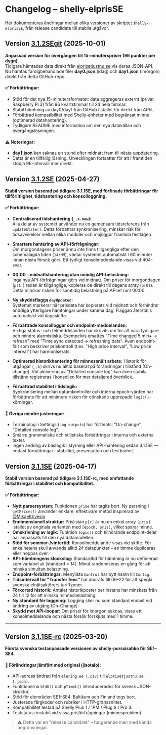 # Changelog – shelly-elprisSE

Här dokumenteras ändringar mellan olika versioner av skriptet `shelly-elprisSE`, från release candidate till stabila utgåvor.

## Version [3.1.2SEgit](https://github.com/Soviet9773Red/shelly-elprisSE/blob/main/shelly-elpris3.1.2SEgit.js) (2025-10-01)

**Anpassad version för övergången till 15-minuterspriser (96 punkter per dygn).**  
Tidigare hämtades data direkt från [elprisetjustnu.se](https://www.elprisetjustnu.se/) via deras JSON-API.  
Nu hämtas färdigbehandlade filer **day0.json** (idag) och **day1.json** (imorgon) direkt från detta GitHub-repo.

#### ✅ Förbättringar:

- Stöd för det nya 15-minutersformatet: data aggregeras externt (privat Raspberry Pi 3) från 96 kvartstimmar till 24 hela timmar.
- Stabil hämtning av day0/day1 från GitHub i stället för direkt från API:t.
- Förbättrad kompatibilitet med Shelly-enheter med begränsat minne (optimerad datahantering).
- Tydligare README med information om den nya datakällan och övergångslösningen.

#### ⚠️ Noteringar:

- **day1.json** kan saknas en stund efter midnatt fram till nästa uppdatering.
- Detta är en tillfällig lösning. Utvecklingen fortsätter för att i framtiden stödja 96-intervall mer direkt.


## Version [3.1.2SE](https://github.com/Soviet9773Red/shelly-elprisSE/blob/main/shelly-elpris3.1.2SE.js) (2025-04-27)

**Stabil version baserad på tidigare 3.1.1SE, med förfinade förbättringar för tillförlitlighet, tidshantering och konsolloggning.**

#### ✅ Förbättringar:

- **Centraliserad tidshantering (`_.s.now`):**  
  Alla delar av systemet använder nu en gemensam tidsreferens från `updateState()`. Detta förbättrar synkronisering, minskar risk för tidsavvikelser mellan olika moduler och möjliggör framtida testlägen.

- **Smartare hantering av API-förfrågningar:**  
  Om morgondagens priser ännu inte finns tillgängliga efter den schemalagda tiden (`14:MM`), väntar systemet automatiskt i 60 minuter innan nästa försök görs. Ett tydligt konsolmeddelande visas vid 404-svar.

- **00:00 - midnattshantering utan onödig API-belastning:**  
  Inga nya API-förfrågningar görs vid midnatt. Om priser för morgondagen (`p[1]`) redan är tillgängliga, kopieras de direkt till dagens array (`p[0]`). Detta minskar risken för samtidig belastning på API:et runt 00:00.

- **Ny skyddsflagga `dayUpdated`:**  
  Systemet markerar när prisdata har kopierats vid midnatt och förhindrar onödiga ytterligare hämtningar under samma dag. Flaggan återställs automatiskt vid dagsskifte.

- **Förbättrade konsolloggar och endpoint-meddelanden:**  
  Viktiga status- och felmeddelanden har skrivits om för att vara tydligare och mindre alarmistiska. Exempelvis ersattes "Time changed 5 min+ -> refresh" med "Time sync detected -> refreshing data". Även endpoint-fält som beskriver priskontroll (t.ex. "High price interval", "Low price interval") har harmoniserats.

- **Optimerad historikhantering för minnessnålt arbete:** 
  Historik för utgångar (`_.h`) skrivs nu alltid baserat på förändringar i tillstånd (On-change). Vid aktivering av "Detailed console log" kan även stabila tillstånd registreras i konsollen för mer detaljerad överblick.


- **Förbättrad stabilitet i tidslogik:**  
  Synkronisering mellan datumkontroller och interna epoch-värden har förbättrats för att minimera risken för oönskade upprepade `logic()`-körningar.

#### 🔧 Övriga mindre justeringar:

- Terminologi i Settings (`Log outputs`) har förfinats: "On-change", "Detailed console log".
- Smärre grammatiska och stilistiska förbättringar i interna och externa texter.
- Ingen ändring av baslogik i styrning eller API-hantering sedan 3.1.1SE — endast förbättringar i stabilitet, presentation och testbarhet.


## Version [3.1.1SE](https://github.com/Soviet9773Red/shelly-elprisSE/blob/main/arch/shelly-elpris3.1.1SE.js) (2025-04-17)

**Stabil version baserad på tidigare 3.1.1SE-rc, med omfattande förbättringar i stabilitet och kompatibilitet.**

#### ✅ Förbättringar:

- **Nytt parsersystem:** Funktionen `pTime` har tagits bort. Ny parsning i `getPrices()` använder enklare, effektivare metod inspirerad av [@MikaelUlvesjo](https://github.com/MikaelUlvesjo)
- **Endimensionell struktur:** Prislistan `p[r]` är nu en enkel array  `[pris]` istället av originala varianten med `[epoch, pris]`, vilket sparar minne.
- **Omskrivning av logik:** Funktion `logic()` och tillhörande endpoint-delar har anpassats till den nya datamodellen.
- **Stöd för sommar-/vintertid:** Konsolmeddelande visas vid skifte. För enkelhetens skull används alltid 24 datapunkter – en timme dupliceras eller hoppas över.
- **API-hämtningens klockslag:** Standardtid för hämtning är nu definierad som variabel `ah` (standard = 14). Minut randomiseras en gång för att minska simultan belastning.
- **Endpoint-förbättringar:** Menylista `Control` har bytt namn till `Config`.
- **Tidsintervall för "Transfer fees"** har ändrats till 06–22 för att spegla svenska elnätsaktörers tariffzoner.
- **Förkortad historik:** Antalet historikposter per instans har minskats från 24 till 12 för att minska minnesbelastning.
- **Ny standard för loggning:** Logging sker nu som standard endast vid ändring av utgång (On-Change).
- **Skydd mot API-loopar:** Om priser för imorgon saknas, visas ett konsolmeddelande och nästa försök förskjuts med 1 timme.

---

## Version [3.1.1SE-rc](https://github.com/Soviet9773Red/shelly-elprisSE/blob/main/arch/shelly-elprisSE_3.1.1se-rc.js) (2025-03-20)

**Första svenska testanpassade versionen av shelly-porssisahko för SE1–SE4.**

#### 🚧 Förändringar jämfört med original (jisotalo):
- API-adress ändrad från `elering.ee (.csv)` till `elprisetjustnu.se (.json)`.
- Funktionerna `bldU()` och `pTimeL()` introducerades för svensk JSON-struktur.
- Stöd för elområden SE1–SE4. Baltikum och Finland togs bort.
- Justerade färgkoder och rubriker i HTTP-gränssnittet.
- Kompatibilitet testad på Shelly Plus 1 / 1PM / Plug S / Pro 3.
- Teststatus: instabil vid vissa prisförfrågningar (minnesproblem).

> ⚠️ Detta var en "release candidate" – fungerande men med kända begränsningar.
